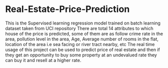 # Real-Estate-Price-Prediction
This is the Supervised learning regression model trained on batch learning dataset taken from UCI repository
There are total 14 attributes to which house of the price is predicted, some of them are as follow crime rate in the area, pollution level in the area, Age, Average number of rooms in the flat, location of the area i.e sea facing or river tract nearby, etc
The real time usage of this project can be used to predict price of real estate and then if they get an opportunity to buy some property at an undevalued rate they can buy it and resell at a higher rate.

